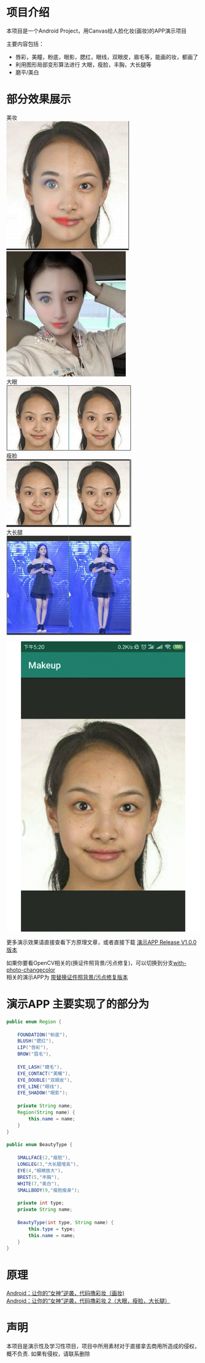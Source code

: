 # 项目介绍  

本项目是一个Android Project，用Canvas给人脸化妆(画妆)的APP演示项目  

主要内容包括：
- 唇彩，美瞳，粉底，眼影，腮红，眼线，双眼皮，眉毛等，能画的妆，都画了
- 利用图形局部变形算法进行 大眼，瘦脸，丰胸，大长腿等
- 磨平/美白

# 部分效果展示
美妆  
![](https://github.com/DingProg/Makeup/blob/master/doc/3.png)
![](https://github.com/DingProg/Makeup/blob/master/doc/5.png)      
大眼  
![](https://github.com/DingProg/Makeup/blob/master/doc/1.png)  
瘦脸  
![](https://github.com/DingProg/Makeup/blob/master/doc/2.png)  
大长腿  
![](https://github.com/DingProg/Makeup/blob/master/doc/4.png)   


![](https://github.com/DingProg/Makeup/blob/master/doc/smallface.gif)

更多演示效果请直接查看下方原理文章，或者直接下载 [演示APP Release V1.0.0版本](https://github.com/DingProg/Makeup/releases)   

如果你要看OpenCV相关的(换证件照背景/污点修复)，可以切换到分支[with-photo-changecolor](https://github.com/DingProg/Makeup/tree/with-photo-changecolor)   
相关的演示APP为 [带替换证件照背景/污点修复版本](https://github.com/DingProg/Makeup/releases)

# 演示APP 主要实现了的部分为
```java
public enum Region {

    FOUNDATION("粉底"),
    BLUSH("腮红"),
    LIP("唇彩"),
    BROW("眉毛"),

    EYE_LASH("睫毛"),
    EYE_CONTACT("美瞳"),
    EYE_DOUBLE("双眼皮"),
    EYE_LINE("眼线"),
    EYE_SHADOW("眼影");

    private String name;
    Region(String name) {
        this.name = name;
    }
}

public enum BeautyType {

    SMALLFACE(2,"瘦脸"),
    LONGLEG(3,"大长腿增高"),
    EYE(4,"眼睛放大"),
    BREST(5,"丰胸"),
    WHITE(7,"美白"),
    SMALLBODY(9,"瘦脸瘦身");

    private int type;
    private String name;

    BeautyType(int type, String name) {
        this.type = type;
        this.name = name;
    }
}
```

# 原理

[Android：让你的“女神”逆袭，代码撸彩妆（画妆)](https://github.com/DingProg/Makeup/blob/master/doc/doc1.md)  
[Android：让你的“女神”逆袭，代码撸彩妆 2（大眼，瘦脸，大长腿）](https://github.com/DingProg/Makeup/blob/master/doc/doc2.md)

# 声明  
本项目是演示性及学习性项目，项目中所用素材对于直接拿去商用所造成的侵权，概不负责.  如果有侵权，请联系删除
